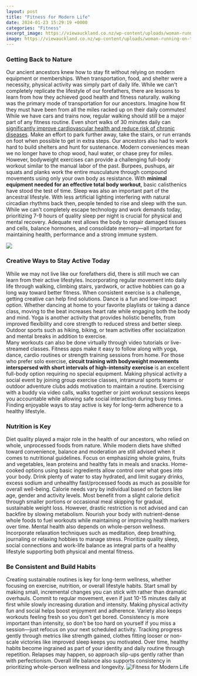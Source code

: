 ```yaml
---
layout: post
title: "Fitness for Modern Life"
date: 2024-01-23 15:29:19 +0000
categories: "Fitness"
excerpt_image: https://viewauckland.co.nz/wp-content/uploads/woman-running-on-treadmill.jpg
image: https://viewauckland.co.nz/wp-content/uploads/woman-running-on-treadmill.jpg
---
```


### Getting Back to Nature
Our ancient ancestors knew how to stay fit without relying on modern equipment or memberships. When transportation, food, and shelter were a necessity, physical activity was simply part of daily life. While we can't completely replicate the lifestyle of our forefathers, there are lessons to learn from how they achieved good health and fitness naturally.
walking was the primary mode of transportation for our ancestors. Imagine how fit they must have been from all the miles racked up on their daily commutes! While we have cars and trains now, regular walking should still be a major part of any fitness routine. Even short walks of 30 minutes daily can [significantly improve cardiovascular health and reduce risk of chronic diseases](https://store.fi.io.vn/chihuahuas-king-chihuahua-wearing-crownqueen-chihuahua-dog-302-chihuahua-dog). Make an effort to park further away, take the stairs, or run errands on foot when possible to get in extra steps.
Our ancestors also had to work hard to build shelters and hunt for sustenance. Modern conveniences mean we no longer have to chop wood, haul water, or chase prey for miles. However, bodyweight exercises can provide a challenging full-body workout similar to the manual labor of the past. Burpees, pushups, air squats and planks work the entire musculature through compound movements using only your own body as resistance. With **minimal equipment needed for an effective total body workout**, basic calisthenics have stood the test of time. 
Sleep was also an important part of the ancestral lifestyle. With less artificial lighting interfering with natural circadian rhythms back then, people tended to rise and sleep with the sun. While we can't completely escape technology and work demands today, prioritizing 7-9 hours of quality sleep per night is crucial for physical and mental recovery. Adequate rest allows the body to repair damaged tissues and cells, balance hormones, and consolidate memory—all important for maintaining health, performance and a strong immune system.

![](http://dwellingdecor.com/wp-content/uploads/2016/02/Luxury-Homegym.jpg)
### Creative Ways to Stay Active Today
While we may not live like our forefathers did, there is still much we can learn from their active lifestyles. Incorporating regular movement into daily life through walking, climbing stairs, yardwork, or active hobbies can go a long way toward better fitness. When consistent exercise is a challenge, getting creative can help find solutions. 
Dance is a fun and low-impact option. Whether dancing at home to your favorite playlists or taking a dance class, moving to the beat increases heart rate while engaging both the body and mind. Yoga is another activity that provides holistic benefits, from improved flexibility and core strength to reduced stress and better sleep. Outdoor sports such as hiking, biking, or team activities offer socialization and mental breaks in addition to exercise.  
Many workouts can also be done virtually through video tutorials or live-streamed classes. Fitness apps make it easy to follow along with yoga, dance, cardio routines or strength training sessions from home. For those who prefer solo exercise, **circuit training with bodyweight movements interspersed with short intervals of high-intensity exercise** is an excellent full-body option requiring no special equipment. 
Making physical activity a social event by joining group exercise classes, intramural sports teams or outdoor adventure clubs adds motivation to maintain a routine. Exercising with a buddy via video calls, walks together or joint workout sessions keeps you accountable while allowing safe social interaction during busy times. Finding enjoyable ways to stay active is key for long-term adherence to a healthy lifestyle.
### Nutrition is Key
Diet quality played a major role in the health of our ancestors, who relied on whole, unprocessed foods from nature. While modern diets have shifted toward convenience, balance and moderation are still advised when it comes to nutritional guidelines. 
Focus on emphasizing whole grains, fruits and vegetables, lean proteins and healthy fats in meals and snacks. Home-cooked options using basic ingredients allow control over what goes into your body. Drink plenty of water to stay hydrated, and limit sugary drinks, excess sodium and unhealthy fast/processed foods as much as possible for overall well-being. 
Calorie needs vary by individual based on factors like age, gender and activity levels. Most benefit from a slight calorie deficit through smaller portions or occasional meal skipping for gradual, sustainable weight loss. However, drastic restriction is not advised and can backfire by slowing metabolism. Nourish your body with nutrient-dense whole foods to fuel workouts while maintaining or improving health markers over time. 
Mental health also depends on whole-person wellness. Incorporate relaxation techniques such as meditation, deep breathing, journaling or relaxing hobbies to manage stress. Prioritize quality sleep, social connections and work-life balance as integral parts of a healthy lifestyle supporting both physical and mental fitness.
### Be Consistent and Build Habits
Creating sustainable routines is key for long-term wellness, whether focusing on exercise, nutrition, or overall lifestyle habits. Start small by making small, incremental changes you can stick with rather than dramatic overhauls. Commit to regular movement, even if just 10-15 minutes daily at first while slowly increasing duration and intensity. 
Making physical activity fun and social helps boost enjoyment and adherence. Variety also keeps workouts feeling fresh so you don't get bored. Consistency is more important than intensity, so don't be too hard on yourself if you miss a session—just refocus on your next scheduled activity. 
Tracking progress gently through metrics like strength gained, clothes fitting looser or non-scale victories like improved sleep keeps you motivated. Over time, healthy habits become ingrained as part of your identity and daily routine through repetition. Relapses may happen, so approach slip-ups gently rather than with perfectionism. Overall life balance also supports consistency in prioritizing whole-person wellness and longevity.
![Fitness for Modern Life](https://viewauckland.co.nz/wp-content/uploads/woman-running-on-treadmill.jpg)